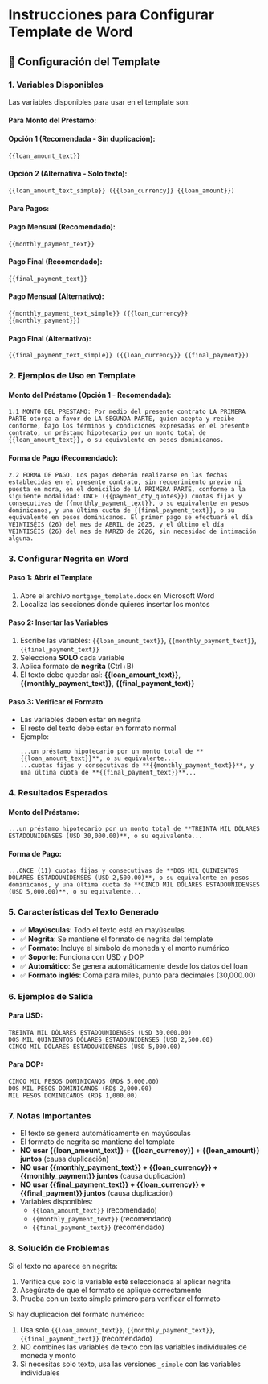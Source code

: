 # Instrucciones para Configurar Template de Word

## 📝 Configuración del Template

### 1. Variables Disponibles
Las variables disponibles para usar en el template son:

#### Para Monto del Préstamo:
#### Opción 1 (Recomendada - Sin duplicación):
```
{{loan_amount_text}}
```

#### Opción 2 (Alternativa - Solo texto):
```
{{loan_amount_text_simple}} ({{loan_currency}} {{loan_amount}})
```

#### Para Pagos:
#### Pago Mensual (Recomendado):
```
{{monthly_payment_text}}
```

#### Pago Final (Recomendado):
```
{{final_payment_text}}
```

#### Pago Mensual (Alternativo):
```
{{monthly_payment_text_simple}} ({{loan_currency}} {{monthly_payment}})
```

#### Pago Final (Alternativo):
```
{{final_payment_text_simple}} ({{loan_currency}} {{final_payment}})
```

### 2. Ejemplos de Uso en Template

#### Monto del Préstamo (Opción 1 - Recomendada):
```
1.1 MONTO DEL PRESTAMO: Por medio del presente contrato LA PRIMERA PARTE otorga a favor de LA SEGUNDA PARTE, quien acepta y recibe conforme, bajo los términos y condiciones expresadas en el presente contrato, un préstamo hipotecario por un monto total de {{loan_amount_text}}, o su equivalente en pesos dominicanos.
```

#### Forma de Pago (Recomendado):
```
2.2 FORMA DE PAGO. Los pagos deberán realizarse en las fechas establecidas en el presente contrato, sin requerimiento previo ni puesta en mora, en el domicilio de LA PRIMERA PARTE, conforme a la siguiente modalidad: ONCE ({{payment_qty_quotes}}) cuotas fijas y consecutivas de {{monthly_payment_text}}, o su equivalente en pesos dominicanos, y una última cuota de {{final_payment_text}}, o su equivalente en pesos dominicanos. El primer pago se efectuará el día VEINTISÉIS (26) del mes de ABRIL de 2025, y el último el día VEINTISÉIS (26) del mes de MARZO de 2026, sin necesidad de intimación alguna.
```

### 3. Configurar Negrita en Word

#### Paso 1: Abrir el Template
1. Abre el archivo `mortgage_template.docx` en Microsoft Word
2. Localiza las secciones donde quieres insertar los montos

#### Paso 2: Insertar las Variables
1. Escribe las variables: `{{loan_amount_text}}`, `{{monthly_payment_text}}`, `{{final_payment_text}}`
2. Selecciona **SOLO** cada variable
3. Aplica formato de **negrita** (Ctrl+B)
4. El texto debe quedar así: **{{loan_amount_text}}**, **{{monthly_payment_text}}**, **{{final_payment_text}}**

#### Paso 3: Verificar el Formato
- Las variables deben estar en negrita
- El resto del texto debe estar en formato normal
- Ejemplo:
  ```
  ...un préstamo hipotecario por un monto total de **{{loan_amount_text}}**, o su equivalente...
  ...cuotas fijas y consecutivas de **{{monthly_payment_text}}**, y una última cuota de **{{final_payment_text}}**...
  ```

### 4. Resultados Esperados

#### Monto del Préstamo:
```
...un préstamo hipotecario por un monto total de **TREINTA MIL DÓLARES ESTADOUNIDENSES (USD 30,000.00)**, o su equivalente...
```

#### Forma de Pago:
```
...ONCE (11) cuotas fijas y consecutivas de **DOS MIL QUINIENTOS DÓLARES ESTADOUNIDENSES (USD 2,500.00)**, o su equivalente en pesos dominicanos, y una última cuota de **CINCO MIL DÓLARES ESTADOUNIDENSES (USD 5,000.00)**, o su equivalente...
```

### 5. Características del Texto Generado
- ✅ **Mayúsculas**: Todo el texto está en mayúsculas
- ✅ **Negrita**: Se mantiene el formato de negrita del template
- ✅ **Formato**: Incluye el símbolo de moneda y el monto numérico
- ✅ **Soporte**: Funciona con USD y DOP
- ✅ **Automático**: Se genera automáticamente desde los datos del loan
- ✅ **Formato inglés**: Coma para miles, punto para decimales (30,000.00)

### 6. Ejemplos de Salida

#### Para USD:
```
TREINTA MIL DÓLARES ESTADOUNIDENSES (USD 30,000.00)
DOS MIL QUINIENTOS DÓLARES ESTADOUNIDENSES (USD 2,500.00)
CINCO MIL DÓLARES ESTADOUNIDENSES (USD 5,000.00)
```

#### Para DOP:
```
CINCO MIL PESOS DOMINICANOS (RD$ 5,000.00)
DOS MIL PESOS DOMINICANOS (RD$ 2,000.00)
MIL PESOS DOMINICANOS (RD$ 1,000.00)
```

### 7. Notas Importantes
- El texto se genera automáticamente en mayúsculas
- El formato de negrita se mantiene del template
- **NO usar {{loan_amount_text}} + {{loan_currency}} + {{loan_amount}} juntos** (causa duplicación)
- **NO usar {{monthly_payment_text}} + {{loan_currency}} + {{monthly_payment}} juntos** (causa duplicación)
- **NO usar {{final_payment_text}} + {{loan_currency}} + {{final_payment}} juntos** (causa duplicación)
- Variables disponibles: 
  - `{{loan_amount_text}}` (recomendado)
  - `{{monthly_payment_text}}` (recomendado)
  - `{{final_payment_text}}` (recomendado)

### 8. Solución de Problemas
Si el texto no aparece en negrita:
1. Verifica que solo la variable esté seleccionada al aplicar negrita
2. Asegúrate de que el formato se aplique correctamente
3. Prueba con un texto simple primero para verificar el formato

Si hay duplicación del formato numérico:
1. Usa solo `{{loan_amount_text}}`, `{{monthly_payment_text}}`, `{{final_payment_text}}` (recomendado)
2. NO combines las variables de texto con las variables individuales de moneda y monto
3. Si necesitas solo texto, usa las versiones `_simple` con las variables individuales 